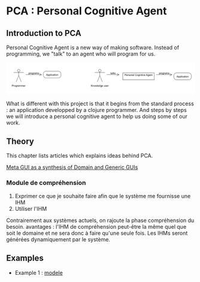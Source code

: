 # PCA : Personal Cognitive Agent

## Introduction to PCA
Personal Cognitive Agent is a new way of making software. Instead of programming, we "talk" to an agent who will program for us.

![](img/PCA-intro.png)

What is different with this project is that it begins from the standard process : an application developped by a clojure programmer. And steps by steps we will introduce a personal cognitive agent to help us doing some of our work.

## Theory
This chapter lists articles which explains ideas behind PCA.

[Meta GUI as a synthesis of Domain and Generic GUIs](GUIs.md)

### Module de compréhension
1. Exprimer ce que je souhaite faire afin que le système me fournisse une IHM
2. Utiliser l'IHM

Contrairement aux systèmes actuels, on rajoute la phase compréhension du besoin. 
avantages : l'IHM de compréhension peut-être la même quel que soit le domaine et ne sera donc à faire qu'une seule fois. Les IHMs seront générées dynamiquement par le système.

## Examples

- Example 1 : [modele](example-001.md)


